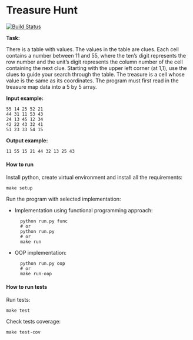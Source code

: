 # Treasure Hunt

[![Build Status](https://travis-ci.org/ripiuk/treasure-hunt.svg?branch=master)](https://travis-ci.org/ripiuk/treasure-hunt)

**Task:**

There is a table with values. The values in the table are clues.
Each cell contains a number between 11 and 55, where the ten’s
digit represents the row number and the unit’s digit represents
the column number of the cell containing the next clue. Starting
with the upper left corner (at 1,1), use the clues to guide your
search through the table. The treasure is a cell whose value is
the same as its coordinates. The program must first read in the
treasure map data into a 5 by 5 array.

**Input example:**

    55 14 25 52 21
    44 31 11 53 43
    24 13 45 12 34
    42 22 43 32 41
    51 23 33 54 15

**Output example:**

    11 55 15 21 44 32 13 25 43


#### How to run

Install python, create virtual environment and install all the requirements:

    make setup

Run the program with selected implementation:

* Implementation using functional programming approach:

        python run.py func
        # or
        python run.py
        # or
        make run

* OOP implementation:

        python run.py oop
        # or
        make run-oop


#### How to run tests

Run tests:

    make test

Check tests coverage:

    make test-cov